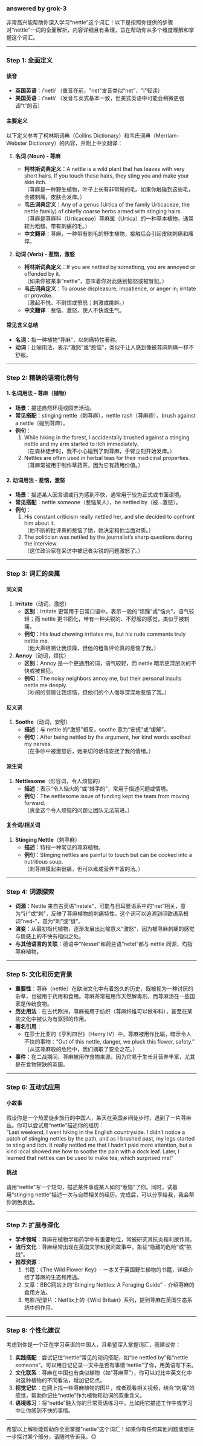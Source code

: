 ### answered by grok-3
非常高兴能帮助你深入学习“nettle”这个词汇！以下是按照你提供的步骤对“nettle”一词的全面解析，内容详细且有条理，旨在帮助你从多个维度理解和掌握这个词汇。

---

### Step 1: 全面定义

#### 读音
- **英国英语**：/ˈnetl/ （重音在前，"net"发音类似“net”，"l"轻读）
- **美国英语**：/ˈnetl/ （发音与英式基本一致，但美式英语中可能会稍微更强调“t”的音）

#### 主要定义
以下定义参考了柯林斯词典（Collins Dictionary）和韦氏词典（Merriam-Webster Dictionary）的内容，并附上中文翻译：

1. **名词 (Noun) - 荨麻**
   - **柯林斯词典定义**：A nettle is a wild plant that has leaves with very short hairs. If you touch these hairs, they sting you and make your skin itch.  
     （荨麻是一种野生植物，叶子上长有非常短的毛。如果你触碰到这些毛，会被刺痛，皮肤会发痒。）
   - **韦氏词典定义**：Any of a genus (Urtica of the family Urticaceae, the nettle family) of chiefly coarse herbs armed with stinging hairs.  
     （荨麻是荨麻科（Urticaceae）荨麻属（Urtica）的一种草本植物，通常较为粗糙，带有刺痛的毛。）
   - **中文翻译**：荨麻，一种带有刺毛的野生植物，接触后会引起皮肤刺痛和瘙痒。

2. **动词 (Verb) - 惹恼，激怒**
   - **柯林斯词典定义**：If you are nettled by something, you are annoyed or offended by it.  
     （如果你被某事“nettle”，意味着你对此感到恼怒或被冒犯。）
   - **韦氏词典定义**：To arouse displeasure, impatience, or anger in; irritate or provoke.  
     （激起不悦、不耐烦或愤怒；刺激或挑衅。）
   - **中文翻译**：惹恼、激怒，使人不快或生气。

#### 常见含义总结
- **名词**：指一种植物“荨麻”，以刺痛特性著称。
- **动词**：比喻用法，表示“激怒”或“惹恼”，类似于让人感到像被荨麻刺痛一样不舒服。

---

### Step 2: 精确的语境化例句

#### 1. 名词用法 - 荨麻（植物）
- **场景**：描述自然环境或园艺活动。
- **常见搭配**：stinging nettle（刺荨麻），nettle rash（荨麻疹），brush against a nettle（碰到荨麻）。
- **例句**：
  1. While hiking in the forest, I accidentally brushed against a stinging nettle and my arm started to itch immediately.  
     （在森林徒步时，我不小心碰到了刺荨麻，手臂立刻开始发痒。）
  2. Nettles are often used in herbal teas for their medicinal properties.  
     （荨麻常被用于制作草药茶，因为它有药用价值。）

#### 2. 动词用法 - 惹恼，激怒
- **场景**：描述某人因言语或行为感到不快，通常用于较为正式或书面语境。
- **常见搭配**：nettle someone（惹恼某人），be nettled by（被…激怒）。
- **例句**：
  1. His constant criticism really nettled her, and she decided to confront him about it.  
     （他不断的批评真的惹恼了她，她决定和他当面对质。）
  2. The politician was nettled by the journalist’s sharp questions during the interview.  
     （这位政治家在采访中被记者尖锐的问题激怒了。）

---

### Step 3: 词汇的亲属

#### 同义词
1. **Irritate**（动词，激怒）
   - **区别**：Irritate 更常用于日常口语中，表示一般的“烦躁”或“恼火”，语气较轻；而 nettle 更书面化，带有一种尖锐的、不舒服的感觉，类似于被刺痛。
   - **例句**：His loud chewing irritates me, but his rude comments truly nettle me.  
     （他大声咀嚼让我烦躁，但他的粗鲁评论真的惹恼了我。）
2. **Annoy**（动词，烦扰）
   - **区别**：Annoy 是一个更通用的词，语气较轻，而 nettle 暗示更深层次的不快或被冒犯。
   - **例句**：The noisy neighbors annoy me, but their personal insults nettle me deeply.  
     （吵闹的邻居让我烦恼，但他们的个人侮辱深深地惹恼了我。）

#### 反义词
1. **Soothe**（动词，安慰）
   - **描述**：与 nettle 的“激怒”相反，soothe 意为“安抚”或“缓解”。
   - **例句**：After being nettled by the argument, her kind words soothed my nerves.  
     （在争吵中被激怒后，她亲切的话语安抚了我的情绪。）

#### 派生词
1. **Nettlesome**（形容词，令人烦恼的）
   - **描述**：表示“令人恼火的”或“棘手的”，常用于描述问题或情境。
   - **例句**：The nettlesome issue of funding kept the team from moving forward.  
     （资金这个令人烦恼的问题让团队无法前进。）

#### 复合词/相关词
1. **Stinging Nettle**（刺荨麻）
   - **描述**：特指一种常见的荨麻植物。
   - **例句**：Stinging nettles are painful to touch but can be cooked into a nutritious soup.  
     （刺荨麻摸起来很痛，但可以煮成营养丰富的汤。）

---

### Step 4: 词源探索
- **词源**：Nettle 来自古英语“netele”，可能与日耳曼语系中的“net”相关，意为“针”或“刺”，反映了荨麻植物的刺痛特性。这个词可以追溯到印欧语系根词“ned-”，意为“刺”或“缝”。
- **演变**：从最初指代植物，逐渐发展出比喻意义“激怒”，因为被荨麻刺痛的感觉与情感上的不快有相似之处。
- **与其他语言的关联**：德语中“Nessel”和荷兰语“netel”都与 nettle 同源，均指荨麻植物。

---

### Step 5: 文化和历史背景
- **重要性**：荨麻（nettle）在欧洲文化中有着悠久的历史，既被视为一种讨厌的杂草，也被用于药用和食用。荨麻茶常被用作天然解毒剂，而荨麻汤在一些国家是传统食物。
- **历史用法**：在古代欧洲，荨麻被用于纺织（荨麻纤维可以做布料），甚至在某些文化中被认为有驱邪的作用。
- **著名引用**：
  - 在莎士比亚的《亨利四世》（Henry IV）中，荨麻被用作比喻，暗示令人不快的事物：“Out of this nettle, danger, we pluck this flower, safety.”  
    （从这荨麻般的危险中，我们摘取了安全之花。）
- **事件**：在二战期间，荨麻被用作食物来源，因为它易于生长且营养丰富，尤其是在食物短缺的英国。

---

### Step 6: 互动式应用
#### 小故事
假设你是一个热爱徒步旅行的中国人，某天在英国乡间徒步时，遇到了一片荨麻丛。你可以尝试用“nettle”描述你的经历：  
“Last weekend, I went hiking in the English countryside. I didn’t notice a patch of stinging nettles by the path, and as I brushed past, my legs started to sting and itch. It really nettled me that I hadn’t paid more attention, but a kind local showed me how to soothe the pain with a dock leaf. Later, I learned that nettles can be used to make tea, which surprised me!”

#### 挑战
请用“nettle”写一个短句，描述某件事或某人如何“惹恼”了你。同时，试着用“stinging nettle”描述一次与自然相关的经历。完成后，可以分享给我，我会帮你润色表达。

---

### Step 7: 扩展与深化
- **学术领域**：荨麻在植物学和药学中有重要地位，常被研究其抗炎和利尿作用。
- **流行文化**：荨麻经常出现在英国文学和民间故事中，象征“隐藏的危险”或“挑战”。
- **推荐资源**：
  1. 书籍：《The Wild Flower Key》- 一本关于英国野生植物的书籍，详细介绍了荨麻的生态和用途。
  2. 文章：BBC网站上的“Stinging Nettles: A Foraging Guide” - 介绍荨麻的食用方法。
  3. 电影/纪录片：Netflix上的《Wild Britain》系列，提到荨麻在英国生态系统中的作用。

---

### Step 8: 个性化建议
考虑到你是一个正在学习英语的中国人，且希望深入掌握词汇，我建议你：
1. **实践搭配**：尝试记住“nettle”常见的动词搭配，如“be nettled by”和“nettle someone”。可以用日记记录一天中是否有事情“nettle”了你，用英语写下来。
2. **文化联系**：荨麻在中国也有类似植物（如“荨麻草”），你可以对比中英文化中对这种植物的不同看法，增加记忆点。
3. **视觉记忆**：在网上找一些荨麻植物的图片，或者观看相关视频，结合“刺痛”的感觉，帮助你记住“nettle”作为植物和动词的双重含义。
4. **语境练习**：将“nettle”融入你的日常英语练习中，比如用它描述工作中或学习中让你感到不快的事情。

---

希望以上解析能帮助你全面掌握“nettle”这个词汇！如果你有任何其他问题或想进一步探讨某个部分，请随时告诉我。😊